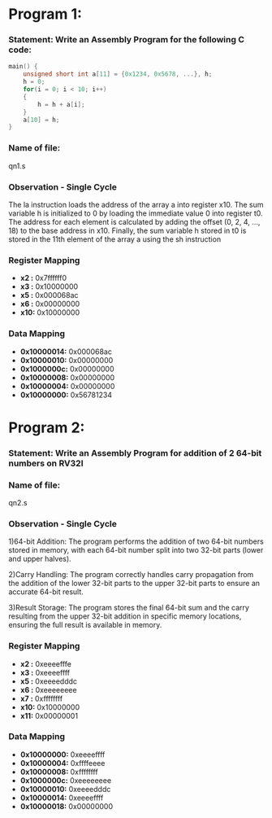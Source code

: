 # Program 1: 
### Statement: Write an Assembly Program for the following C code:
```c
main() {
	unsigned short int a[11] = {0x1234, 0x5678, ...}, h;
	h = 0;
	for(i = 0; i < 10; i++)
	{
		h = h + a[i];
	}
	a[10] = h;
}
```
### Name of file:
qn1.s

### Observation - Single Cycle

The la instruction loads the address of the array a into register x10. The sum variable h is initialized to 0 by loading the immediate value 0 into register t0. 
The address for each element is calculated by adding the offset (0, 2, 4, ..., 18) to the base address in x10. 
Finally, the sum variable h stored in t0 is stored in the 11th element of the array a using the sh instruction

 
### Register Mapping
 - **x2 :** 0x7ffffff0
 - **x3 :** 0x10000000 
 - **x5 :** 0x000068ac 
 - **x6 :** 0x00000000
 - **x10:** 0x10000000 

### Data Mapping
- **0x10000014:** 0x000068ac 
- **0x10000010:** 0x00000000 
- **0x1000000c:** 0x00000000 
- **0x10000008:** 0x00000000
- **0x10000004:** 0x00000000 
- **0x10000000:** 0x56781234


# Program 2: 
### Statement: Write an Assembly Program for addition of 2 64-bit numbers on RV32I
### Name of file:
qn2.s

### Observation - Single Cycle
1)64-bit Addition: The program performs the addition of two 64-bit numbers stored in memory, with each 64-bit number split into two 32-bit parts (lower and upper halves).

2)Carry Handling: The program correctly handles carry propagation from the addition of the lower 32-bit parts to the upper 32-bit parts to ensure an accurate 64-bit result.

3)Result Storage: The program stores the final 64-bit sum and the carry resulting from the upper 32-bit addition in specific memory locations, ensuring the full result is available in memory.

### Register Mapping
- **x2 :** 0xeeeefffe
- **x3 :** 0xeeeeffff
- **x5 :** 0xeeeedddc
- **x6 :** 0xeeeeeeee
- **x7 :** 0xffffffff
- **x10:** 0x10000000
- **x11:** 0x00000001

### Data Mapping
- **0x10000000:** 0xeeeeffff
- **0x10000004:** 0xffffeeee
- **0x10000008:** 0xffffffff
- **0x1000000c:** 0xeeeeeeee
- **0x10000010:** 0xeeeedddc
- **0x10000014:** 0xeeeeffff
- **0x10000018:** 0x00000000
